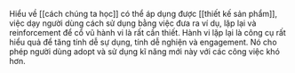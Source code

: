 Hiểu về [[cách chúng ta học]] có thể áp dụng được [[thiết kế sản phẩm]], việc dạy người dùng cách sử dụng bằng việc đưa ra ví dụ, lặp lại và reinforcement để cổ vũ hành vi là rất cần thiết. Hành vi lặp lại là công cụ rất hiểu quả để tăng tính dễ sự dụng, tính dễ nghiện và engagement. Nó cho phép người dùng adopt và sử dụng kĩ năng mới này với các công việc khó hơn.